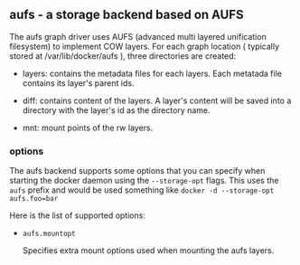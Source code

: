 ## aufs - a storage backend based on AUFS

The aufs graph driver uses AUFS (advanced multi layered unification filesystem)
to implement COW layers. For each graph location ( typically stored at
/var/lib/docker/aufs ), three directories are created:

- layers: contains the metadata files for each layers. Each metatada file
  contains its layer's parent ids.

- diff: contains content of the layers. A layer's content will be saved into a
  directory with the layer's id as the directory name.

- mnt: mount points of the rw layers.

### options

The aufs backend supports some options that you can specify when starting the
docker daemon using the `--storage-opt` flags.
This uses the `aufs` prefix and would be used something like `docker -d --storage-opt aufs.foo=bar`

Here is the list of supported options:

 *  `aufs.mountopt`

    Specifies extra mount options used when mounting the aufs layers.
